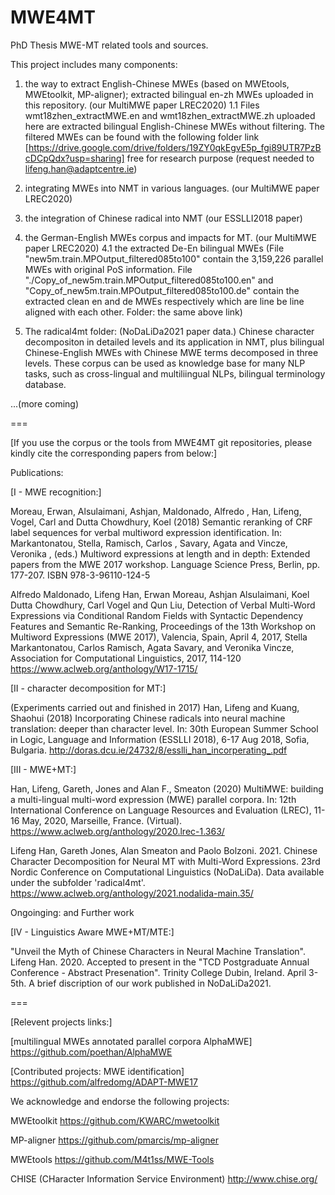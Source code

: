# MWE4MT
PhD Thesis MWE-MT related tools and sources.

This project includes many components:
1. the way to extract English-Chinese MWEs (based on MWEtools, MWEtoolkit, MP-aligner); extracted bilingual en-zh MWEs uploaded in this repository. (our MultiMWE paper LREC2020)
1.1 Files wmt18zhen_extractMWE.en and wmt18zhen_extractMWE.zh uploaded here are extracted bilingual English-Chinese MWEs without filtering. The filtered MWEs can be found with the following folder link [https://drive.google.com/drive/folders/19ZY0qkEgvE5p_fgi89UTR7PzBcDCpQdx?usp=sharing] free for research purpose (request needed to lifeng.han@adaptcentre.ie) 

2. integrating MWEs into NMT in various languages. (our MultiMWE paper LREC2020)

3. the integration of Chinese radical into NMT (our ESSLLI2018 paper)

4. the German-English MWEs corpus and impacts for MT. (our MultiMWE paper LREC2020)
4.1 the extracted De-En bilingual MWEs (File "new5m.train.MPOutput_filtered085to100" contain the 3,159,226 parallel MWEs with original PoS information. File "./Copy_of_new5m.train.MPOutput_filtered085to100.en" and "Copy_of_new5m.train.MPOutput_filtered085to100.de" contain the extracted clean en and de MWEs respectively which are line be line aligned with each other. Folder: the same above link)

5. The radical4mt folder: (NoDaLiDa2021 paper data.) Chinese character decompositon in detailed levels and its application in NMT, plus bilingual Chinese-English MWEs with Chinese MWE terms decomposed in three levels. These corpus can be used as knowledge base for many NLP tasks, such as cross-lingual and multiliingual NLPs, bilingual terminology database.


...(more coming)


===

[If you use the corpus or the tools from MWE4MT git repositories, please kindly cite the corresponding papers from below:] 

Publications:

[I - MWE recognition:]

Moreau, Erwan, Alsulaimani, Ashjan, Maldonado, Alfredo , Han, Lifeng, Vogel, Carl  and Dutta Chowdhury, Koel (2018) Semantic reranking of CRF label sequences for verbal multiword expression identification. In: Markantonatou, Stella, Ramisch, Carlos , Savary, Agata and Vincze, Veronika , (eds.) Multiword expressions at length and in depth: Extended papers from the MWE 2017 workshop. Language Science Press, Berlin, pp. 177-207. ISBN 978-3-96110-124-5 


Alfredo Maldonado, Lifeng Han, Erwan Moreau, Ashjan Alsulaimani, Koel Dutta Chowdhury, Carl Vogel and Qun Liu, Detection of Verbal Multi-Word Expressions via Conditional Random Fields with Syntactic Dependency Features and Semantic Re-Ranking, Proceedings of the 13th Workshop on Multiword Expressions (MWE 2017), Valencia, Spain, April 4, 2017, Stella Markantonatou, Carlos Ramisch, Agata Savary, and Veronika Vincze, Association for Computational Linguistics, 2017, 114-120 https://www.aclweb.org/anthology/W17-1715/ 


[II - character decomposition for MT:]

(Experiments carried out and finished in 2017)
Han, Lifeng and Kuang, Shaohui (2018) Incorporating Chinese radicals into neural machine translation: deeper than character level. In: 30th European Summer School in Logic, Language and Information (ESSLLI 2018), 6-17 Aug 2018, Sofia, Bulgaria. http://doras.dcu.ie/24732/8/esslli_han_incorperating_.pdf  



[III - MWE+MT:]


Han, Lifeng, Gareth, Jones  and Alan F., Smeaton  (2020) MultiMWE: building a multi-lingual multi-word expression (MWE) parallel
 corpora. In: 12th International Conference on Language Resources and Evaluation (LREC), 11-16 May, 2020, Marseille, France. (Virtual).  https://www.aclweb.org/anthology/2020.lrec-1.363/  

Lifeng Han, Gareth Jones, Alan Smeaton and Paolo Bolzoni. 2021. Chinese Character Decomposition for Neural MT with Multi-Word Expressions. 23rd Nordic Conference on Computational Linguistics (NoDaLiDa). Data available under the subfolder 'radical4mt'. https://www.aclweb.org/anthology/2021.nodalida-main.35/ 



Ongoinging: and Further work

[IV - Linguistics Aware MWE+MT/MTE:]

"Unveil the Myth of Chinese Characters in Neural Machine Translation". Lifeng Han. 2020. Accepted to present in the "TCD Postgraduate Annual Conference - Abstract Presenation". Trinity College Dubin, Ireland. April 3-5th. A brief discription of our work published in NoDaLiDa2021.
  
===


[Relevent projects links:]

 [multilingual MWEs annotated parallel corpora AlphaMWE]
 https://github.com/poethan/AlphaMWE 
 
[Contributed projects: MWE identification] 
https://github.com/alfredomg/ADAPT-MWE17

 
We acknowledge and endorse the following projects:

MWEtoolkit https://github.com/KWARC/mwetoolkit 

MP-aligner https://github.com/pmarcis/mp-aligner 

MWEtools https://github.com/M4t1ss/MWE-Tools

CHISE (CHaracter Information Service Environment) http://www.chise.org/


